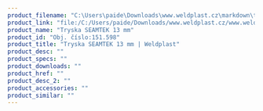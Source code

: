 ```yaml
---
product_filename: "C:\Users\paide\Downloads\www.weldplast.cz\markdown\tryska-seamtek-13-mm_pg=5.md"
product_link: "file:/C:/Users/paide/Downloads/www.weldplast.cz/www.weldplast.cz/sk/tryska-seamtek-13-mm_pg=5"
product_name: "Tryska SEAMTEK 13 mm"
product_id: "Obj. číslo:151.598"
product_title: "Tryska SEAMTEK 13 mm | Weldplast"
product_desc: ""
product_specs: ""
product_downloads: ""
product_href: ""
product_desc_2: ""
product_accessories: ""
product_similar: ""
---
```

